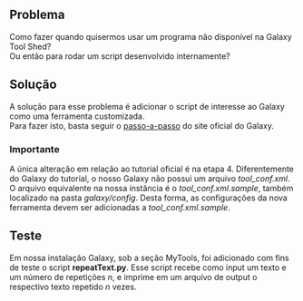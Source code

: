 ## Problema 
Como fazer quando quisermos usar um programa não disponível na Galaxy Tool Shed?  
Ou então para rodar um script desenvolvido internamente?

## Solução
A solução para esse problema é adicionar o script de interesse ao Galaxy como uma ferramenta customizada.  
Para fazer isto, basta seguir o [passo-a-passo](https://old.launch.usegalaxy.org/admin/tools/add-tool-tutorial/) do site oficial do Galaxy.  

### Importante  
A única alteração em relação ao tutorial oficial é na etapa 4. Diferentemente do Galaxy do tutorial, o nosso Galaxy não possui um arquivo *tool_conf.xml*. O arquivo equivalente na nossa instância é o *tool_conf.xml.sample*, também localizado na pasta *galaxy/config*. Desta forma, as configurações da nova ferramenta devem ser adicionadas a *tool_conf.xml.sample*. 

## Teste  
Em nossa instalação Galaxy, sob a seção MyTools, foi adicionado com fins de teste o script **repeatText.py**. Esse script recebe como input um texto e um número de repetições *n*, e imprime em um arquivo de output o respectivo texto repetido *n* vezes.
